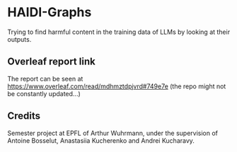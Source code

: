# HAIDI-Graphs

Trying to find harmful content in the training data of LLMs by looking at their outputs. 

## Overleaf report link
The report can be seen at https://www.overleaf.com/read/mdhmztdpjvrd#749e7e (the repo might not be constantly updated...)

## Credits

Semester project at EPFL of Arthur Wuhrmann, under the supervision of Antoine Bosselut, Anastasiia Kucherenko and Andrei Kucharavy.
